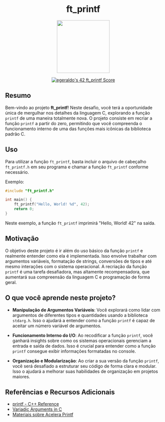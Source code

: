 <h1 align="center"> ft_printf </h1>

<div align="center">
<p>
<a href="https://github.com/EvertonVaz/42sp/tree/main/ft_printf" target="_blank">
	<img height=170 src="https://game.42sp.org.br/static/assets/achievements/ft_printfn.png" hspace = "10">
</a>
</p>
<p>
<a href="https://github.com/JaeSeoKim/badge42">
<img src="https://badge42.vercel.app/api/v2/clk1frjdc004908mhk2togjaz/project/3227385" alt="egeraldo's 42 ft_printf Score" />
</a>
	</p>
</div>

## Resumo

Bem-vindo ao projeto **ft_printf**! Neste desafio, você terá a oportunidade única de mergulhar nos detalhes da linguagem C, explorando a função `printf` de uma maneira totalmente nova. O projeto consiste em recriar a função `printf` a partir do zero, permitindo que você compreenda o funcionamento interno de uma das funções mais icônicas da biblioteca padrão C.

## Uso

Para utilizar a função `ft_printf`, basta incluir o arquivo de cabeçalho `ft_printf.h` em seu programa e chamar a função `ft_printf` conforme necessário.

Exemplo:

```c
#include "ft_printf.h"

int main() {
    ft_printf("Hello, World! %d", 42);
    return 0;
}
```

Neste exemplo, a função `ft_printf` imprimirá "Hello, World! 42" na saída.

## Motivação

O objetivo deste projeto é ir além do uso básico da função `printf` e realmente entender como ela é implementada. Isso envolve trabalhar com argumentos variáveis, formatação de strings, conversões de tipos e até mesmo interações com o sistema operacional. A recriação da função `printf` é uma tarefa desafiadora, mas altamente recompensadora, que aumentará sua compreensão da linguagem C e programação de forma geral.

## O que você aprende neste projeto?

- **Manipulação de Argumentos Variáveis**: Você explorará como lidar com argumentos de diferentes tipos e quantidades usando a biblioteca `stdarg.h`. Isso o ajudará a entender como a função `printf` é capaz de aceitar um número variável de argumentos.

- **Funcionamento Interno do I/O**: Ao recodificar a função `printf`, você ganhará insights sobre como os sistemas operacionais gerenciam a entrada e saída de dados. Isso é crucial para entender como a função `printf` consegue exibir informações formatadas no console.

- **Organização e Modularização**: Ao criar a sua versão da função `printf`, você será desafiado a estruturar seu código de forma clara e modular. Isso o ajudará a melhorar suas habilidades de organização em projetos maiores.

## Referências e Recursos Adicionais

- [printf - C++ Reference](https://en.cppreference.com/w/c/io/fprintf)
- [Variadic Arguments in C](https://www.tutorialspoint.com/cprogramming/c_variable_arguments.htm)
- [Materiais sobre Acelera Printf](https://www.notion.so/Acelera-Printf-9b57272e356c45968455fe31b47952fc)

